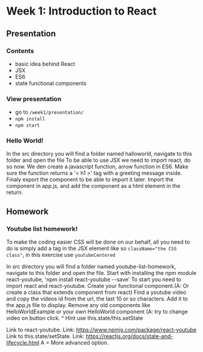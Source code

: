 # Week 1: Introduction to React

## Presentation

### Contents

* basic idea behind React
* JSX
* ES6
* state functional components

### View presentation

* go to `/week1/presentation/`
* `npm install`
* `npm start`

### Hello World!

In the src directory you will find a folder named halloworld, navigate to this folder and open the file
To be able to use JSX we need to import react, do so now.
We den create a javascript function, arrow function in ES6.
Make sure the function returns a '< h1 >' tag with a greeting message inside.
Finaly export the component to be able to import it later.
Import the component in app.js, and add the component as a html element in the return.

## Homework

### Youtube list homework!

To make the coding easier CSS will be done on our behalf, all you need to do is simply add
a tag in the JSX element like so `className="the CSS class"`, in this exercise use `youtubeCentered`

In src directory you will find a folder named youtube-list-homework, navigate to this folder and open the file.
Start with installing the npm module react-youtube, 'npm install react-youtube --save'
To start you need to import react and react-youtube.
Create your functional component.(A: Or create a class that extends component from react)
Find a youtube video and copy the videos id from the url, the last 10 or so characters.
Add it to the app.js file to display.
Remove any old components like HelloWorldExample or your own HelloWorld component
(A: try to change video on button click. ^ Hint use this.state/this.setState

Link to react-youtube.
Link: https://www.npmjs.com/package/react-youtube
Link to this.state/setState.
Link: https://reactjs.org/docs/state-and-lifecycle.html
A = More advanced option.
